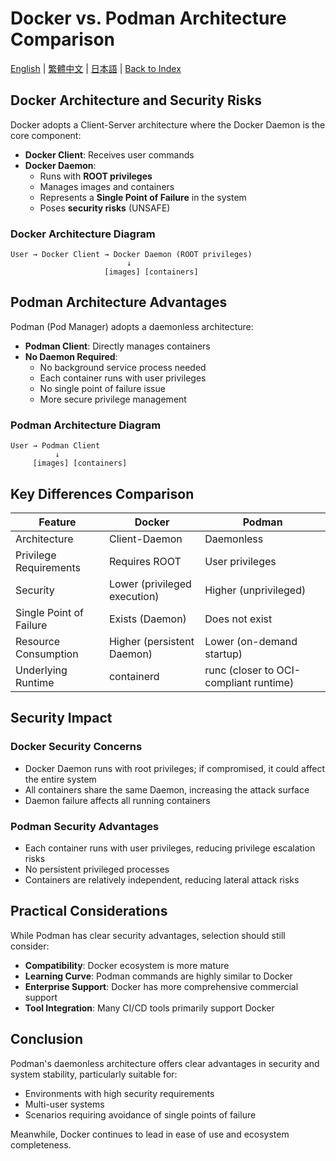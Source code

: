 # Docker vs. Podman Architecture Comparison

[English](../en/04_docker_vs_podman_architecture.md) | [繁體中文](../zh-tw/04_docker_vs_podman_architecture.md) | [日本語](../ja/04_docker_vs_podman_architecture.md) | [Back to Index](../README.md)

## Docker Architecture and Security Risks

Docker adopts a Client-Server architecture where the Docker Daemon is the core component:

- **Docker Client**: Receives user commands
- **Docker Daemon**:
  - Runs with **ROOT privileges**
  - Manages images and containers
  - Represents a **Single Point of Failure** in the system
  - Poses **security risks** (UNSAFE)

### Docker Architecture Diagram

```
User → Docker Client → Docker Daemon (ROOT privileges)
                          ↓
                     [images] [containers]
```

## Podman Architecture Advantages

Podman (Pod Manager) adopts a daemonless architecture:

- **Podman Client**: Directly manages containers
- **No Daemon Required**:
  - No background service process needed
  - Each container runs with user privileges
  - No single point of failure issue
  - More secure privilege management

### Podman Architecture Diagram

```
User → Podman Client
          ↓
     [images] [containers]
```

## Key Differences Comparison

| Feature | Docker | Podman |
|---------|--------|--------|
| Architecture | Client-Daemon | Daemonless |
| Privilege Requirements | Requires ROOT | User privileges |
| Security | Lower (privileged execution) | Higher (unprivileged) |
| Single Point of Failure | Exists (Daemon) | Does not exist |
| Resource Consumption | Higher (persistent Daemon) | Lower (on-demand startup) |
| Underlying Runtime | containerd | runc (closer to OCI-compliant runtime) |

## Security Impact

### Docker Security Concerns
- Docker Daemon runs with root privileges; if compromised, it could affect the entire system
- All containers share the same Daemon, increasing the attack surface
- Daemon failure affects all running containers

### Podman Security Advantages
- Each container runs with user privileges, reducing privilege escalation risks
- No persistent privileged processes
- Containers are relatively independent, reducing lateral attack risks

## Practical Considerations

While Podman has clear security advantages, selection should still consider:

- **Compatibility**: Docker ecosystem is more mature
- **Learning Curve**: Podman commands are highly similar to Docker
- **Enterprise Support**: Docker has more comprehensive commercial support
- **Tool Integration**: Many CI/CD tools primarily support Docker

## Conclusion

Podman's daemonless architecture offers clear advantages in security and system stability, particularly suitable for:
- Environments with high security requirements
- Multi-user systems
- Scenarios requiring avoidance of single points of failure

Meanwhile, Docker continues to lead in ease of use and ecosystem completeness.